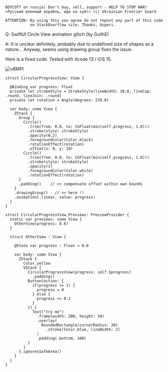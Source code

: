 ```
BOYCOTT on russia! Don't buy, sell, support - HELP TO STOP WAR!
«Русский военный корабль, иди на хуй!» (c) Ukrainian Frontier Guard

ATTENTION: By using this you agree do not repost any part of this code
           on StackOverflow site. Thanks, Asperi.
```

Q: SwiftUI Circle View animation glitch (by GuilhE)

A: It is unclear definitely, probably due to undefined size of shapes as a nature... Anyway, seems using drawing group fixes the issue.

Here is a fixed code. Tested with Xcode 13 / iOS 15.

![vBMPl](https://user-images.githubusercontent.com/62171579/170943347-09e16624-d197-436e-b47a-9deca8a9061b.gif)

```
struct CircularProgressView: View {

  @Binding var progress: Float
  private let strokeStyle = StrokeStyle(lineWidth: 30.0, lineCap: .round, lineJoin: .round)
  private let rotation = Angle(degrees: 270.0)

  var body: some View {
    ZStack {
      Group {
        Circle()
          .trim(from: 0.0, to: CGFloat(min(self.progress, 1.0)))
          .stroke(style: strokeStyle)
          .opacity(0.2)
          .foregroundColor(Color.black)
          .rotationEffect(rotation)
          .offset(x: 0, y: 10)
        Circle()
          .trim(from: 0.0, to: CGFloat(min(self.progress, 1.0)))
          .stroke(style: strokeStyle)
          .opacity(1)
          .foregroundColor(Color.white)
          .rotationEffect(rotation)
      }
      .padding()    // << compensate offset within own bounds
    }
    .drawingGroup()   // << here !!
    .animation(.linear, value: progress)
  }
}

struct CircularProgressView_Previews: PreviewProvider {
  static var previews: some View {
    OtherView(progress: 0.6)
  }

  struct OtherView : View {

    @State var progress : Float = 0.0

    var body: some View {
      ZStack {
        Color.yellow
        VStack {
          CircularProgressView(progress: self.$progress)
            .padding()
          Button(action: {
            if(progress >= 1) {
              progress = 0
            } else {
              progress += 0.1
            }
          }) {
            Text("try me")
              .frame(width: 200, height: 50)
              .overlay(
                RoundedRectangle(cornerRadius: 20)
                  .stroke(Color.blue, lineWidth: 2)
              )
              .padding(.bottom, 100)
          }
        }
      }.ignoresSafeArea()
    }
  }
}
```

